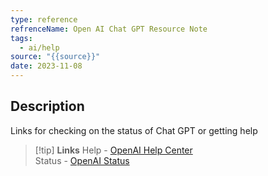```yaml
---
type: reference
refrenceName: Open AI Chat GPT Resource Note
tags:
  - ai/help
source: "{{source}}"
date: 2023-11-08
---
```


## Description
Links for checking on the status of Chat GPT or getting help

> [!tip]  **Links**
> Help -  [OpenAI Help Center](https://help.openai.com/en/)  
> Status -  [OpenAI Status](https://status.openai.com/)       
> 


